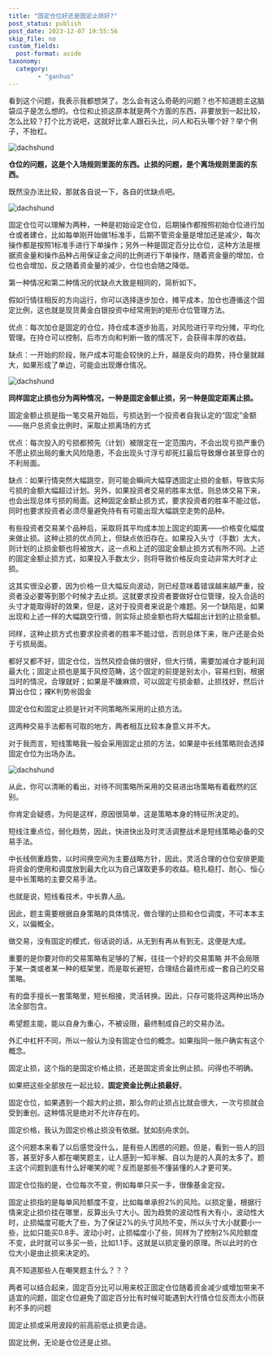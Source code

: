 ```yaml
---
title: "固定仓位好还是固定止损好?"
post_status: publish
post_date: 2023-12-07 19:55:56
skip_file: no
custom_fields: 
  post-format: aside
taxonomy:
  category:
        - "ganhuo"
---
```


看到这个问题，我表示我都想哭了。怎么会有这么奇葩的问题？也不知道题主这脑袋瓜子是怎么想的。仓位和止损这原本就是两个方面的东西，非要放到一起比较，怎么比较？打个比方说吧，这就好比拿人跟石头比，问人和石头哪个好？举个例子，不抬杠。

![dachshund](https://cdn.fendou.la/funstoutiao/2020/12/162659513.png "2AD3F7E1-D44D-41e0-9B17-E0B212370A1E.png")

**仓位的问题，这是个入场规则里面的东西。止损的问题，是个离场规则里面的东西。**

既然没办法比较，那就各自说一下，各自的优缺点吧。

![dachshund](https://cdn.fendou.la/funstoutiao/2020/12/163622142.jpg "u=2335346654,1449778900&fm=26&gp=0.jpg")

固定仓位可以理解为两种，一种是初始设定仓位，后期操作都按照初始仓位进行加仓或者建仓，比如每单刚开始做1标准手，后期不管资金量是增加还是减少，每次操作都是按照1标准手进行下单操作；另外一种是固定百分比仓位，这种方法是根据资金量和操作品种占用保证金之间的比例进行下单操作，随着资金量的增加，仓位也会增加，反之随着资金量的减少，仓位也会随之降低。

第一种情况和第二种情况的优缺点大致是相同的，简析如下。

假如行情往相反的方向运行，你可以选择逐步加仓，摊平成本，加仓也遵循这个固定比例，这也就是现货黄金白银投资中经常用到的矩形仓位管理方法。

优点：每次加仓是固定的仓位，持仓成本逐步抬高，对风险进行平均分摊，平均化管理。在持仓可以控制，后市方向和判断一致的情况下，会获得丰厚的收益。

缺点：一开始的阶段，账户成本可能会较快的上升，越是反向的趋势，持仓量就越大，如果形成了单边，可能会出现爆仓情况。

![dachshund](https://cdn.fendou.la/funstoutiao/2020/12/163629767.png "C6CBADE7-1EE0-4015-B125-D72914519CAD.png")

**同样固定止损也分为两种情况，一种是固定金额止损，另一种是固定距离止损。**

固定金额止损是指一笔交易开始后，亏损达到一个投资者自我认定的“固定”金额——账户总资金比例时，采取止损离场的方式　　

优点：每次投入的亏损都预先（计划）被限定在一定范围内，不会出现亏损严重仍不愿止损出局的重大风险隐患，不会出现头寸浮亏却死扛最后导致爆仓甚至穿仓的不利局面。　

缺点：如果行情突然大幅跳空，则可能会瞬间大幅穿透固定止损的金额，导致实际亏损的金额大幅超过计划。另外，如果投资者交易的胜率太低，则总体交易下来，也会出现总体亏损的局面。这种固定金额止损方式，要求投资者的胜率不能过低，同时也要求投资者必须尽量避免持有有可能出现大幅跳空走势的品种。　

有些投资者交易某个品种后，采取将其平均成本加上固定的距离——价格变化幅度来做止损。这种止损的优点同上，但缺点依旧存在。如果投入头寸（手数）太大，则计划的止损金额也将被放大，这一点和上述的固定金额止损方式有所不同。上述的固定金额止损方式，如果投入手数太少，则将导致价格反向变动非常大时才止损。

这其实很没必要，因为价格一旦大幅反向波动，则已经意味着错误越来越严重，投资者没必要等到那个时候才去止损。这就要求投资者要做好仓位管理，投入合适的头寸才能取得好的效果，但是，这对于投资者来说是个难题。另一个缺陷是，如果出现和上述一样的大幅跳空行情，则实际止损金额也将大幅超出计划的止损金额。　　

同样，这种止损方式也要求投资者的胜率不能过低，否则总体下来，账户还是会处于亏损局面。

都好又都不好，固定仓位，当然风控会做的很好，但大行情，需要加减仓才能利润最大化；固定止损也是属于风控范畴，这个固定的前提是别太小，容易扫到，根据当时的情况，合理就好；如果是不嫌麻烦，可以固定亏损金额，止损找好，然后计算出仓位；裸K判势㊗️固金

固定仓位和固定止损是针对不同策略所采用的止损方法。

这两种交易手法都有可取的地方，两者相互比较本身意义并不大。

对于我而言，短线策略我一般会采用固定止损的方法，如果是中长线策略则会选择固定仓位为出场办法。

![dachshund](https://cdn.fendou.la/funstoutiao/2020/12/182146248.jpg "换骨岩.jpg")

从此，你可以清晰的看出，对待不同策略所采用的交易进出场策略有着截然的区别。

你肯定会疑惑，为何是这样，原因很简单，这是策略本身的特征所决定的。

短线注重点位，弱化趋势，因此，快进快出及时灵活调整战术是短线策略必备的交易手法。

中长线侧重趋势，以时间换空间为主要战略方针，因此，灵活合理的仓位安排更能将资金的使用和调度放到最大化以为自己谋取更多的收益。稳扎稳打、耐心、恒心是中长策略的主要交易手法。

也就是说，短线看技术，中长靠人品。

因此，题主需要根据自身策略的具体情况，做合理的止损和仓位调度，不可本本主义，以偏概全。

做交易，没有固定的模式，俗话说的话，从无到有再从有到无，这便是大成。

重要的是你要对你的交易策略有足够的了解，往往一个好的交易策略 并不会局限于某一类或者某一种的框架里，而是取长避短，合理结合最终形成一套自己的交易策略。

有的盘手擅长一套策略里，短长相接，灵活转换。因此，只存可能将这两种出场办法全部包含。

希望题主能，能以自身为重心，不被设限，最终制成自己的交易办法。

外汇中杠杆不同，所以一般认为没有固定仓位的概念。如果指同一账户确实有这个概念。

固定止损，这个指的是固定价格止损，还是固定资金比例止损。问得也不明确。

如果把这些全部放在一起比较，**固定资金比例止损最好**。

固定仓位，如果遇到一个超大的止损，那么你的止损占比就会很大，一次亏损就会受到重创。这种情况是绝对不允许存在的。

固定价格，我认为固定价格止损没有依据。犹如刻舟求剑。

这个问题本来看了以后感觉没什么，是有些人困惑的问题。但是，看到一些人的回答，甚至好多人都在嘲笑题主，让人感到一知半解、自以为是的人真的太多了。题主这个问题到底有什么好嘲笑的呢？反而是那些不懂装懂的人才更可笑。

固定仓位指的是，仓位每次不变，例如每单只买一手，很像基金定投。

固定止损指的是每单风险额度不变，比如每单承担2%的风险。以损定量，根据行情来定止损价挂在哪里，反算出头寸大小。因为趋势的波动性有大有小，波动性大时，止损幅度可能大了些，为了保证2%的头寸风险​不变，所以头寸大小就要小一些，比如只能买0.8手。波动小时，止损幅度小了些，同样为了控制2%风险额度不变，此时就可以多买一些，比如1.1手。这就是以损定量的原理。所以此时的仓位大小是由止损来决定的。

真不知道那些人在嘲笑题主什么？？？​

两者可以结合起来，固定百分比可以用来校正固定仓位随着资金减少或增加带来不适宜的问题，固定仓位避免了固定百分比有时候可能遇到大行情仓位反而太小而获利不多的问题

固定止损或采用波段的前高前低止损更合适。

固定比例，无论是仓位还是止损。
